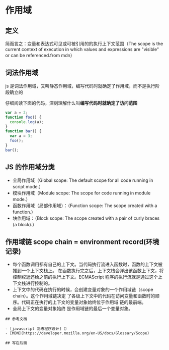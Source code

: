 # 作用域

## 定义

简而言之：变量和表达式可见或可被引用的的执行上下文范围（The scope is the current context of execution in which values and expressions are "visible" or can be referenced.from mdn）

## 词法作用域

js 是词法作用域，又叫静态作用域，编写代码时就确定了作用域，而不是执行阶段确立的

仔细阅读下面的代码，深刻理解什么叫**编写代码时就确定了访问范围**

```javascript
var a = 2;
function foo() {
  console.log(a);
}
function bar() {
  var a = 3;
  foo();
}
bar();
```

## JS 的作用域分类

- 全局作用域（Global scope: The default scope for all code running in script mode.）
- 模块作用域（Module scope: The scope for code running in module mode.）
- 函数作用域（局部作用域）：（Function scope: The scope created with a function.）
- 块作用域：（Block scope: The scope created with a pair of curly braces (a block).）

## 作用域链 scope chain = environment record(环境记录)

- 每个函数调用都有自己的上下文。当代码执行流进入函数时，函数的上下文被推到一个上下文栈上。
  在函数执行完之后，上下文栈会弹出该函数上下文，将控制权返还给之前的执行上下文。ECMAScript
  程序的执行流就是通过这个上下文栈进行控制的。
- 上下文中的代码在执行的时候，会创建变量对象的一个作用域链（scope chain）。这个作用域链决定
  了各级上下文中的代码在访问变量和函数时的顺序。代码正在执行的上下文的变量对象始终位于作用域
  链的最前端。
- 全局上下文的变量对象始终
  是作用域链的最后一个变量对象。

```
## 参考文档

- [javascript 高级程序设计]（）
- [MDN](https://developer.mozilla.org/en-US/docs/Glossary/Scope)

## 写在后面
